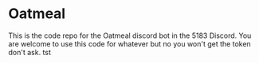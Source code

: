 # Oatmeal

This is the code repo for the Oatmeal discord bot in the 5183 Discord. You are welcome to use this code for whatever but no you won't get the token don't ask. 
tst
